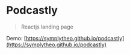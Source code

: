 # Podcastly

> Reactjs landing page

Demo: [https://symplytheo.github.io/podcastly](https://symplytheo.github.io/podcastly)
